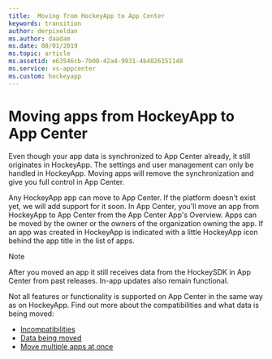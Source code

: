 ```yaml
---
title:  Moving from HockeyApp to App Center
keywords: transition
author: derpixeldan
ms.author: daadam
ms.date: 08/01/2019
ms.topic: article
ms.assetid: e63546cb-7b00-42a4-9931-4b4826151148
ms.service: vs-appcenter
ms.custom: hockeyapp
---
```


# Moving apps from HockeyApp to App Center

Even though your app data is synchronized to App Center already, it still originates in HockeyApp. The settings and user management can only be handled in HockeyApp. Moving apps will remove the synchronization and give you full control in App Center.

Any HockeyApp app can move to App Center. If the platform doesn't exist yet, we will add support for it soon. In App Center, you'll move an app from HockeyApp to App Center from the App Center App's Overview. Apps can be moved by the owner or the owners of the organization owning the app. If an app was created in HockeyApp is indicated with a little HockeyApp icon behind the app title in the list of apps.

> [!NOTE]
> After you moved an app it still receives data from the HockeySDK in App Center from past releases. In-app updates also remain functional.

Not all features or functionality is supported on App Center in the same way as on HockeyApp. Find out more about the compatibilities and what data is being moved:

* [Incompatibilities](incompatibilities.md)
* [Data being moved](data.md)
* [Move multiple apps at once](bulk.md)